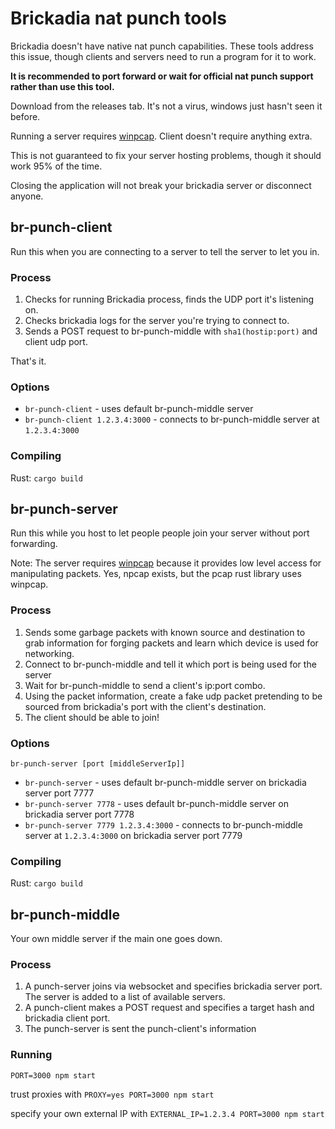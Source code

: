 # Brickadia nat punch tools

Brickadia doesn't have native nat punch capabilities.
These tools address this issue, though clients and servers need to run a program for it to work.

**It is recommended to port forward or wait for official nat punch support rather than use this tool.**

Download from the releases tab. It's not a virus, windows just hasn't seen it before.

Running a server requires [winpcap](https://www.winpcap.org/install/default.htm). Client doesn't require anything extra.

This is not guaranteed to fix your server hosting problems, though it should work 95% of the time.

Closing the application will not break your brickadia server or disconnect anyone.

## br-punch-client

Run this when you are connecting to a server to tell the server to let you in.

### Process

1. Checks for running Brickadia process, finds the UDP port it's listening on.
2. Checks brickadia logs for the server you're trying to connect to.
3. Sends a POST request to br-punch-middle with `sha1(hostip:port)` and client udp port.

That's it.

### Options

* `br-punch-client` - uses default br-punch-middle server
* `br-punch-client 1.2.3.4:3000` - connects to br-punch-middle server at `1.2.3.4:3000`

### Compiling

Rust: `cargo build`

## br-punch-server

Run this while you host to let people people join your server without port forwarding.

Note: The server requires [winpcap](https://www.winpcap.org/install/default.htm) because it provides low level access for manipulating packets. Yes, npcap exists, but the pcap rust library uses winpcap.

### Process

1. Sends some garbage packets with known source and destination to grab information for forging packets and learn which device is used for networking.
2. Connect to br-punch-middle and tell it which port is being used for the server
3. Wait for br-punch-middle to send a client's ip:port combo.
4. Using the packet information, create a fake udp packet pretending to be sourced from brickadia's port with the client's destination.
5. The client should be able to join!

### Options

`br-punch-server [port [middleServerIp]]`

* `br-punch-server` - uses default br-punch-middle server on brickadia server port 7777
* `br-punch-server 7778` - uses default br-punch-middle server on brickadia server port 7778
* `br-punch-server 7779 1.2.3.4:3000` - connects to br-punch-middle server at `1.2.3.4:3000` on brickadia server port 7779

### Compiling

Rust: `cargo build`

## br-punch-middle

Your own middle server if the main one goes down.

### Process

1. A punch-server joins via websocket and specifies brickadia server port. The server is added to a list of available servers.
2. A punch-client makes a POST request and specifies a target hash and brickadia client port.
3. The punch-server is sent the punch-client's information

### Running

`PORT=3000 npm start`

trust proxies with `PROXY=yes PORT=3000 npm start`

specify your own external IP with `EXTERNAL_IP=1.2.3.4 PORT=3000 npm start`
